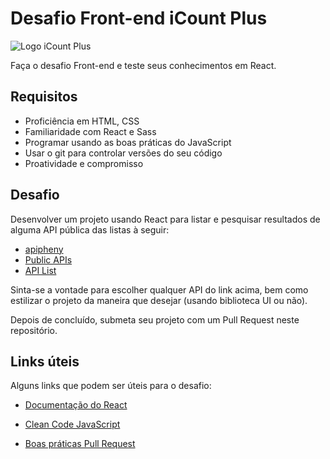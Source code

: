 # Desafio Front-end iCount Plus

![Logo iCount Plus](https://icountplus.com.br/wp-content/uploads/2019/09/icountplus-reg-sem-slogan-branca.png)

Faça o desafio Front-end e teste seus conhecimentos em React.

## Requisitos

- Proficiência em HTML, CSS
- Familiaridade com React e Sass
- Programar usando as boas práticas do JavaScript
- Usar o git para controlar versões do seu código
- Proatividade e compromisso

## Desafio

Desenvolver um projeto usando React para listar e pesquisar resultados de alguma API pública das listas à seguir:

- [apipheny](https://apipheny.io/free-api/)
- [Public APIs](https://github.com/public-apis/public-apis)
- [API List](https://apilist.fun)

Sinta-se a vontade para escolher qualquer API do link acima, bem como estilizar o projeto da maneira que desejar (usando biblioteca UI ou não).

Depois de concluído, submeta seu projeto com um Pull Request neste repositório.

## Links úteis

Alguns links que podem ser úteis para o desafio:

- [Documentação do React](https://reactjs.org/docs/getting-started.html)

- [Clean Code JavaScript](https://github.com/felipe-augusto/clean-code-javascript)

- [Boas práticas Pull Request](https://medium.com/luizalabs/pull-merge-requests-seguindo-boas-pr%C3%A1ticas-8a7bbbad0ea7)
